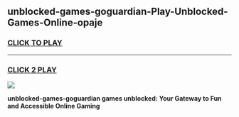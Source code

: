 
## unblocked-games-goguardian-Play-Unblocked-Games-Online-opaje
<h3>
<a href="https://premium76.site?title=unblocked-games-goguardian&ref=25A">CLICK TO PLAY</a></h3>
<hr>

<h3>
<a href="https://premium76.site?title=unblocked-games-goguardian&ref=25A">CLICK 2 PLAY</a>
  
</h3>

<a href="https://premium76.site?title=unblocked-games-goguardian&ref=25A"><img src="https://clearcache.store/games.png"></a>


**unblocked-games-goguardian games unblocked: Your Gateway to Fun and Accessible Online Gaming**

